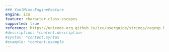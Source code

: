 ```yaml
---
### YamlMime:EngineFeature
engine: icu
feature: character-class-escapes
supported: true
reference: https://unicode-org.github.io/icu/userguide/strings/regexp.html#regular-expression-metacharacters
#description: *content.description
#syntax: *content.syntax
#example: *content.example
---
```

